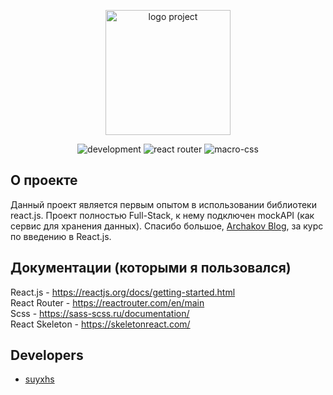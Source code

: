 <p align="center">
      <img src="https://i.ibb.co/RSgnBNF/logo02.png" alt="logo project" width="200">
</p>

<p align="center">
   <img src="https://img.shields.io/badge/Development%20environment-VSCODE-blue" alt="development">
   <img src="https://img.shields.io/badge/Version%20react%20router-v6.4.5-red" alt="react router">
   <img src="https://img.shields.io/badge/Version%20macro--css-v1.0.5-orange" alt="macro-css">
</p>

## О проекте

Данный проект является первым опытом в использовании библиотеки react.js. Проект полностью Full-Stack, к нему подключен mockAPI (как сервис для хранения данных).
Спасибо большое, <a href="https://www.youtube.com/@ArchakovBlog">Archakov Blog</a>, за курс по введению в React.js.

## Документации (которыми я пользовался)

React.js - https://reactjs.org/docs/getting-started.html <br>
React Router - https://reactrouter.com/en/main <br>
Scss - https://sass-scss.ru/documentation/ <br>
React Skeleton - https://skeletonreact.com/ <br>

## Developers

- [suyxhs](https://github.com/suyxhs)
